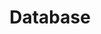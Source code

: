 ---
title: Database
crosslinks:
- SQL
- MSAccess
- CRM
- sysadmin
- programming
- ETL
- autotldr
---